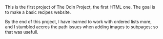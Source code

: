 This is the first project of The Odin Project, the first HTML one.
The goal is to make a basic recipes website.

By the end of this project, I have learned to work with ordered lists more, and I stumbled accros the path issues when adding images to subpages; so that was usefull.